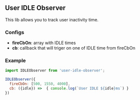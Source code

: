 ## User IDLE Observer
This lib allows you to track user inactivity time.

### Configs
  - **fireCbOn**: array with IDLE times
  - **cb**: callback that will triger on one of IDLE time from fireCbOn

### Example
```javascript
import IDLEObserver from 'user-idle-observer';

IDLEObserver({
  fireCbOn: [500, 1550, 4000],
  cb: ({idle}) =>  { console.log(`User IDLE ${idle}ms`) }
})
```